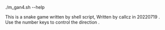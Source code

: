 ./m_gan4.sh --help

This is a snake game written by shell script,
Written by callcz in 20220719 .
Use the number keys to control the direction .
